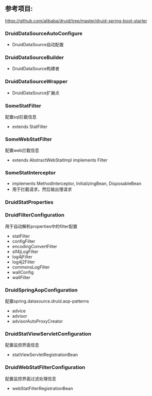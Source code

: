 ## 参考项目:
https://github.com/alibaba/druid/tree/master/druid-spring-boot-starter

### DruidDataSourceAutoConfigure
- DruidDataSource自动配置
### DruidDataSourceBuilder
- DruidDataSource构建者
### DruidDataSourceWrapper
- DruidDataSource扩展点
### SomeStatFilter 
配置sql拦截信息
- extends StatFilter

### SomeWebStatFilter
配置web拦截信息
- extends AbstractWebStatImpl implements Filter

### SomeStatInterceptor 
- implements MethodInterceptor, InitializingBean, DisposableBean
- 用于拦截请求，然后输出慢请求

### DruidStatProperties

### DruidFilterConfiguration
用于自动解析properties中的filter配置
- statFilter
- configFilter
- encodingConvertFilter
- slf4jLogFilter
- log4jFilter
- log4j2Filter
- commonsLogFilter
- wallConfig
- wallFilter

### DruidSpringAopConfiguration
配置spring.datasource.druid.aop-patterns
- advice
- advisor
- advisorAutoProxyCreator

### DruidStatViewServletConfiguration
配置监控界面信息
- statViewServletRegistrationBean

### DruidWebStatFilterConfiguration
配置监控界面过滤处理信息
- webStatFilterRegistrationBean
